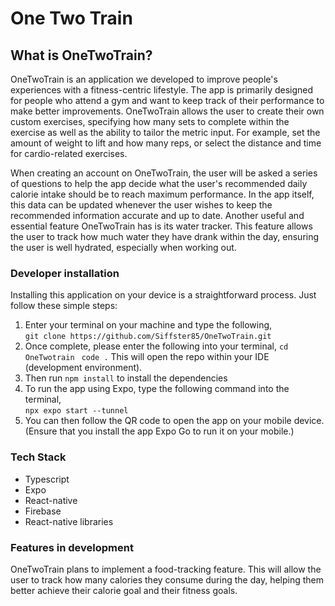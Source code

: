 # One Two Train

## What is OneTwoTrain?

OneTwoTrain is an application we developed to improve people's experiences with a fitness-centric lifestyle. The app is primarily designed for people who attend a gym and want to keep track of their performance to make better improvements. OneTwoTrain allows the user to create their own custom exercises, specifying how many sets to complete within the exercise as well as the ability to tailor the metric input. For example, set the amount of weight to lift and how many reps, or select the distance and time for cardio-related exercises.

When creating an account on OneTwoTrain, the user will be asked a series of questions to help the app decide what the user's recommended daily calorie intake should be to reach maximum performance. In the app itself, this data can be updated whenever the user wishes to keep the recommended information accurate and up to date. Another useful and essential feature OneTwoTrain has is its water tracker. This feature allows the user to track how much water they have drank within the day, ensuring the user is well hydrated, especially when working out. 


### Developer installation

Installing this application on your device is a straightforward process. Just follow these simple steps:

1. Enter your terminal on your machine and type the following,<br>
   ```git clone https://github.com/Siffster85/OneTwoTrain.git ``` 
2. Once complete, please enter the following into your terminal, 
   ``` cd OneTwotrain ```
   ``` code .```
   This will open the repo within your IDE (development environment).
3. Then run ```npm install``` to install the dependencies
4. To run the app using Expo, type the following command into the terminal, <br>
    ```npx expo start --tunnel```
5. You can then follow the QR code to open the app on your mobile device. (Ensure that you install the app Expo Go to run it on your mobile.)

### Tech Stack
- Typescript
- Expo
- React-native
- Firebase
- React-native libraries 

### Features in development

OneTwoTrain plans to implement a food-tracking feature. This will allow the user to track how many calories they consume during the day, helping them better achieve their calorie goal and their fitness goals. 


